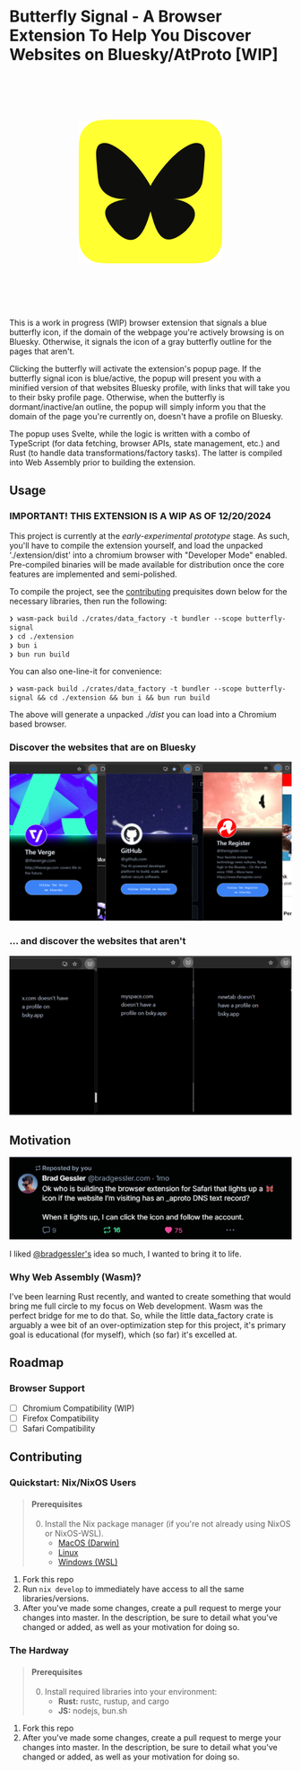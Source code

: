 # Butterfly Signal - A Browser Extension To Help You Discover Websites on Bluesky/AtProto [WIP]

<p align="center" style="padding: 5rem 0rem 5rem 0rem">
  <img src="./extension/public/icons/default/butterfly-signal_256.png" alt="butterfly-signal default extension icon" />
</p>

This is a work in progress (WIP) browser extension that signals a blue butterfly icon, if the domain of the webpage you're actively browsing is on Bluesky. Otherwise, it signals the icon of a gray butterfly outline for the pages that aren't.

Clicking the butterfly will activate the extension's popup page. If the butterfly signal icon is blue/active, the popup will present you with a minified version of that websites Bluesky profile, with links that will take you to their bsky profile page. Otherwise, when the butterfly is dormant/inactive/an outline, the popup will simply inform you that the domain of the page you're currently on, doesn't have a profile on Bluesky.

The popup uses Svelte, while the logic is written with a combo of TypeScript (for data fetching, browser APIs, state management, etc.) and Rust (to handle data transformations/factory tasks). The latter is compiled into Web Assembly prior to building the extension.

## Usage

### IMPORTANT! THIS EXTENSION IS A WIP AS OF 12/20/2024

This project is currently at the *early-experimental prototype* stage. As such, you'll have to compile the extension yourself, and load the unpacked './extension/dist' into a chromium browser with "Developer Mode" enabled. Pre-compiled binaries will be made available for distribution once the core features are implemented and semi-polished.

To compile the project, see the [contributing](#contributing) prequisites down below for the necessary libraries, then run the following:

```shell
❯ wasm-pack build ./crates/data_factory -t bundler --scope butterfly-signal 
❯ cd ./extension
❯ bun i
❯ bun run build
```

You can also one-line-it for convenience:

```shell
❯ wasm-pack build ./crates/data_factory -t bundler --scope butterfly-signal && cd ./extension && bun i && bun run build
```

The above will generate a unpacked *./dist* you can load into a Chromium based browser.

### Discover the websites that are on Bluesky

![Popup for a website with a valid _atproto TXT record + a active Bluesky Account](./assets/demo/popup-valid-atproto-demo.png)

### ... and discover the websites that aren't

![Popup for a website with a invalid or missing _atproto TXT record and or an unavailable Bluesky Account](./assets/demo/popup-invalid_missing-atproto-demo.png)

## Motivation

![A post by @bradgessler.com stating: "Ok who is building the browser extension for Safari that lights up a 🦋 icon if the website I’m visiting has an _aproto DNS text record? When it lights up, I can click the icon and follow the account."](./assets/figure-01-motivation.png)

I liked [@bradgessler's](https://bsky.app/profile/bradgessler.com) idea so much, I wanted to bring it to life.

### Why Web Assembly (Wasm)?

I've been learning Rust recently, and wanted to create something that would bring me full circle to my focus on Web development. Wasm was the perfect bridge for me to do that. So, while the little data_factory crate is arguably a wee bit of an over-optimization step for this project, it's primary goal is educational (for myself), which (so far) it's excelled at.

## Roadmap

### Browser Support

- [ ] Chromium Compatibility (WIP)
- [ ] Firefox Compatibility
- [ ] Safari Compatibility

## Contributing

### Quickstart: Nix/NixOS Users

>#### Prerequisites
>
>0. Install the Nix package manager (if you're not already using NixOS or NixOS-WSL).
>    - [MacOS (Darwin)](https://nixos.org/download/#nix-install-macos)
>    - [Linux](https://nixos.org/download/#nix-install-linux)
>    - [Windows (WSL)](https://nixos.org/download/#nix-install-windows)

1. Fork this repo
2. Run `nix develop` to immediately have access to all the same libraries/versions.
3. After you've made some changes, create a pull request to merge your changes into master. In the description, be sure to detail what you've changed or added, as well as your motivation for doing so.

### The Hardway

>#### Prerequisites
>
>0. Install required libraries into your environment:
>    - **Rust:** rustc, rustup, and cargo
>    - **JS:** nodejs, bun.sh

1. Fork this repo
2. After you've made some changes, create a pull request to merge your changes into master. In the description, be sure to detail what you've changed or added, as well as your motivation for doing so.
